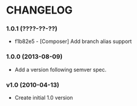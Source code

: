 # CHANGELOG

### 1.0.1 (????-??-??)

 * f1b82e5 - [Composer] Add branch alias support

### 1.0.0 (2013-08-09)

 * Add a version following semver spec.

### v1.0 (2010-04-13)

 * Create initial 1.0 version